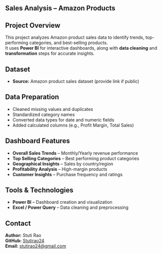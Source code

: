 ## Sales Analysis – Amazon Products

## Project Overview
This project analyzes Amazon product sales data to identify trends, top-performing categories, and best-selling products.  
It uses **Power BI** for interactive dashboards, along with **data cleaning** and **transformation** steps for accurate insights.

## Dataset
- **Source:** Amazon product sales dataset (provide link if public)

##  Data Preparation
- Cleaned missing values and duplicates
- Standardized category names
- Converted data types for date and numeric fields
- Added calculated columns (e.g., Profit Margin, Total Sales)

## Dashboard Features
- **Overall Sales Trends** – Monthly/Yearly revenue performance
- **Top Selling Categories** – Best performing product categories
- **Geographical Insights** – Sales by country/region
- **Profitability Analysis** – High-margin products
- **Customer Insights** – Purchase frequency and ratings

## Tools & Technologies
- **Power BI** – Dashboard creation and visualization
- **Excel / Power Query** – Data cleaning and preprocessing

  
## Contact
**Author:** Stuti Rao  
**GitHub:** [Stutirao24](https://github.com/Stutirao24)  
**Email:** stutirao24@gmail.com

